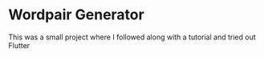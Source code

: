 # Wordpair Generator

This was a small project where I followed along with a tutorial and tried out Flutter
